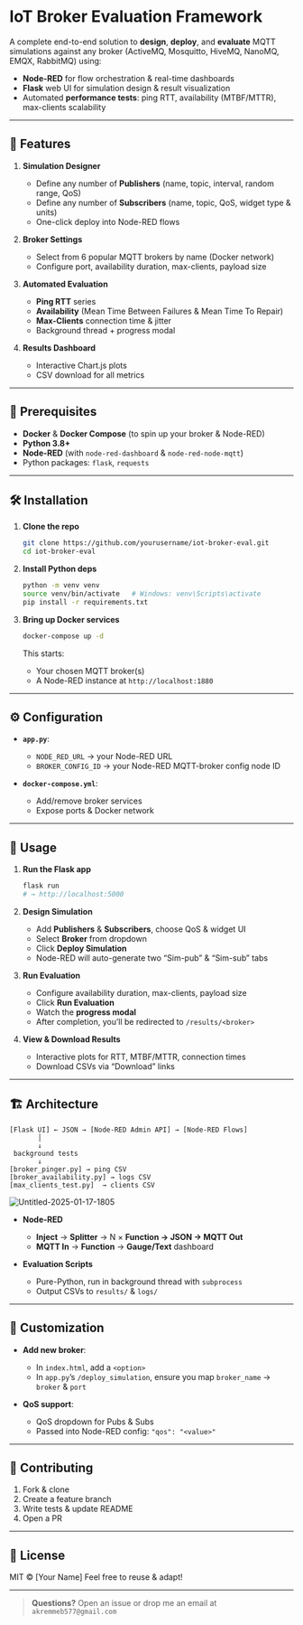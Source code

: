 # IoT Broker Evaluation Framework

A complete end-to-end solution to **design**, **deploy**, and **evaluate** MQTT simulations against any broker (ActiveMQ, Mosquitto, HiveMQ, NanoMQ, EMQX, RabbitMQ) using:

* **Node-RED** for flow orchestration & real-time dashboards
* **Flask** web UI for simulation design & result visualization
* Automated **performance tests**: ping RTT, availability (MTBF/MTTR), max-clients scalability

---

## 🚀 Features

1. **Simulation Designer**

   * Define any number of **Publishers** (name, topic, interval, random range, QoS)
   * Define any number of **Subscribers** (name, topic, QoS, widget type & units)
   * One-click deploy into Node-RED flows

2. **Broker Settings**

   * Select from 6 popular MQTT brokers by name (Docker network)
   * Configure port, availability duration, max-clients, payload size

3. **Automated Evaluation**

   * **Ping RTT** series
   * **Availability** (Mean Time Between Failures & Mean Time To Repair)
   * **Max-Clients** connection time & jitter
   * Background thread + progress modal

4. **Results Dashboard**

   * Interactive Chart.js plots
   * CSV download for all metrics

---

## 🏦 Prerequisites

* **Docker** & **Docker Compose** (to spin up your broker & Node-RED)
* **Python 3.8+**
* **Node-RED** (with `node-red-dashboard` & `node-red-node-mqtt`)
* Python packages: `flask`, `requests`

---

## 🛠️ Installation

1. **Clone the repo**

   ```bash
   git clone https://github.com/yourusername/iot-broker-eval.git
   cd iot-broker-eval
   ```

2. **Install Python deps**

   ```bash
   python -m venv venv
   source venv/bin/activate   # Windows: venv\Scripts\activate
   pip install -r requirements.txt
   ```

3. **Bring up Docker services**

   ```bash
   docker-compose up -d
   ```

   This starts:

   * Your chosen MQTT broker(s)
   * A Node-RED instance at `http://localhost:1880`

---

## ⚙️ Configuration

* **`app.py`**:

  * `NODE_RED_URL` → your Node-RED URL
  * `BROKER_CONFIG_ID` → your Node-RED MQTT-broker config node ID
* **`docker-compose.yml`**:

  * Add/remove broker services
  * Expose ports & Docker network

---

## 🎯 Usage

1. **Run the Flask app**

   ```bash
   flask run
   # → http://localhost:5000
   ```

2. **Design Simulation**

   * Add **Publishers** & **Subscribers**, choose QoS & widget UI
   * Select **Broker** from dropdown
   * Click **Deploy Simulation**
   * Node-RED will auto-generate two “Sim-pub” & “Sim-sub” tabs

3. **Run Evaluation**

   * Configure availability duration, max-clients, payload size
   * Click **Run Evaluation**
   * Watch the **progress modal**
   * After completion, you’ll be redirected to `/results/<broker>`

4. **View & Download Results**

   * Interactive plots for RTT, MTBF/MTTR, connection times
   * Download CSVs via “Download” links

---

## 🏗️ Architecture

```
[Flask UI] ← JSON → [Node-RED Admin API] → [Node-RED Flows]
       │
       ↓
 background tests
       ↓
[broker_pinger.py] → ping CSV
[broker_availability.py] → logs CSV
[max_clients_test.py]  → clients CSV
```
![Untitled-2025-01-17-1805](https://github.com/user-attachments/assets/729e3e48-3d8e-496e-a645-e3e42e946f61)

* **Node-RED**

  * **Inject** → **Splitter** → N × **Function → JSON → MQTT Out**
  * **MQTT In** → **Function** → **Gauge/Text** dashboard

* **Evaluation Scripts**

  * Pure-Python, run in background thread with `subprocess`
  * Output CSVs to `results/` & `logs/`

---

## 🔧 Customization

* **Add new broker**:

  * In `index.html`, add a `<option>`
  * In `app.py`’s `/deploy_simulation`, ensure you map `broker_name` → `broker` & `port`

* **QoS support**:

  * QoS dropdown for Pubs & Subs
  * Passed into Node-RED config: `"qos": "<value>"`

---

## 🤝 Contributing

1. Fork & clone
2. Create a feature branch
3. Write tests & update README
4. Open a PR

---

## 📄 License

MIT © \[Your Name]
Feel free to reuse & adapt!

---

> **Questions?**
> Open an issue or drop me an email at `akremmeb577@gmail.com`
